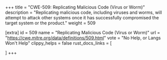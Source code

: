 +++
title = "CWE-509: Replicating Malicious Code (Virus or Worm)"
description	= "Replicating malicious code, including viruses and worms, will attempt to attack other systems once it has successfully compromised the target system or the product."
weight = 509

[extra]
id = 509
name = "Replicating Malicious Code (Virus or Worm)"
url = "https://cwe.mitre.org/data/definitions/509.html"
vote = "No Help, or Langs Won't Help"
clippy_helps = false
rust_docs_links = [
	
]
+++

